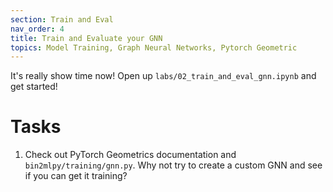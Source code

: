 ```yaml
---
section: Train and Eval
nav_order: 4
title: Train and Evaluate your GNN
topics: Model Training, Graph Neural Networks, Pytorch Geometric
---
```


It's really show time now! Open up `labs/02_train_and_eval_gnn.ipynb` and get started! 

# Tasks

1. Check out PyTorch Geometrics documentation and `bin2mlpy/training/gnn.py`. Why not try to create a custom GNN and see if you can get it training?

